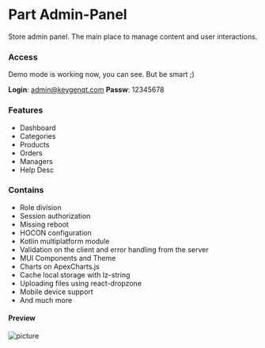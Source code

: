Part Admin-Panel
===================

Store admin panel. The main place to manage content and user interactions.

### Access

Demo mode is working now, you can see. But be smart ;)

**Login**: admin@keygenqt.com
**Passw**: 12345678


### Features

* Dashboard
* Categories
* Products
* Orders
* Managers
* Help Desc

### Contains

* Role division
* Session authorization
* Missing reboot
* HOCON configuration
* Kotlin multiplatform module
* Validation on the client and error handling from the server
* MUI Components and Theme
* Charts on ApexCharts.js
* Cache local storage with lz-string
* Uploading files using react-dropzone
* Mobile device support
* And much more

#### Preview

![picture](/km-shop/data/backend/Screenshot_2022-11-21_at_07.20.32.png)